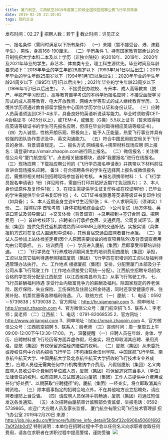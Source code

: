 ```yaml
---
title: 厦门航空、江西航空2019年度第二阶段全国校园招聘公费飞行学员简章
date: 2019-02-28 22:10:01
tags: 政府企业
---
```

发布时间：02.27   🌟   招聘人数：若干   🌈   截止时间：详见正文
<!-- more -->
一、报名条件（需同时满足以下所有条件）
（一）未婚（暂不接受台、港、澳籍学生），男性，身高168-190厘米。
（二）学历条件
1、持有国家教育部承认的全日制统招大学本科二本及以上学历（非独立院校）的2018年、2019年、2020年及2021年毕业的学生，非艺术、体育类专业，理工科生源优先。毕业时间及年龄要求如下：2018年毕业的学生年龄26周岁以下（1993年1月1日以后出生）；2019年毕业的学生年龄25周岁以下（1994年1月1日以后出生）；2020年毕业的学生年龄24周岁以下（1995年1月1日以后出生）；2021年毕业的学生年龄23周岁以下（1996年1月1日以后出生）。
2、不接受民办院校、专升本、成人高等教育（脱产、半脱产学习形式）、高等教育自学考试的本科学历报名应聘；不接受函授学习形式的成人高等教育、电大开放教育、网络大学等形式的成人继续教育学历。
3、境外学历须通过教育部留学服务中心国外学历学位认证和身份认证。
（三）应聘人员英语须达到CET-4水平，具备良好的英语听说读写能力。毕业时须取得CET-4合格证书（425分以上），或TEM-4，或雅思（G类）5.5以上证书（暂未取得相应英语等级证书的学生可先报名应聘，但须在毕业时取得相应英语等级证书）。
（四）为人诚信，性格开朗乐观、积极向上，能予人正能量，热爱飞行事业并具有较强的团队协作意识及中、英文沟通能力。
（五）符合中国民用航空局关于飞行员的身体、背景调查规定。
二、报名方式
网络报名→携带材料现场应聘
网上报名：请登录http://xmair.zhaopin.com进行网上报名。
（二）微信报名：关注微信公众号“厦门航空招飞”，点击相关链接模块，选择“我要报名”进行在线报名。
（三）现场应聘：下载拟应聘公司的《飞行学员报名申请表》并携带以下材料前往宣讲会现场报名应聘。
备注：符合招聘条件的学生在选择网上报名或微信报名后，需携带相关材料到招聘现场参加首轮考核。
★报名须携带材料：
1、《飞行学员报名申请表》1份（详见附件，需自行打印并贴好近期1寸免冠照片）；
2、本人身份证原件及复印件1张；
3、在校生需提供学生证复印件或在校证明1份；已毕业的学生需提供毕业证书复印件1份；
4、CET证书或雅思等英语等级证书复印件1份（如具备）；
5、本人近期全身立姿6寸生活照1张；
6、个人求职简历（须详实）1份。
三、招聘程序
首轮考核（身体初检和综合面试）→公司复试（局方体检、英语口笔试及领导面试）→交叉体检（背景调查）→录用报到→签订合同
四、招聘费用
（一）首轮考核环节，应聘者自行承担食宿、交通费用。公司复试环节，厦航（集团）提供免费往返机票或路费500RMB上限的交通补贴，实报实销（具体报销方式将在复试入围通知中说明），其他食宿交通由应聘者自行承担。
（二）复试人员参加上站体检鉴定费(因个人原因需要加做的检查项目除外)及背景调查费用均由公司承担。
五、培训费用
（一）学员进入厦航（集团）后即享受带薪培训待遇。
（二）飞行学员在飞行养成培训期间发生的培训费用由厦航（集团）承担，工资以及其它福利待遇参照相应厦航（集团）飞行学员在职培训的工资以及福利待遇管理办法执行。
六、工作地点
根据厦航（集团）安排，分配至厦门本部及分子公司从事飞行驾驶工作（工作地点须接受公司统一分配）。江西航空招聘专场招收合格的学生将分配至江西航空（以江西省南昌市为主）从事飞行驾驶工作。
七、飞行员薪酬福利待遇
享受行业内极富竞争力的薪酬及福利。除国家规定的养老保险、医疗保险、失业保险、工伤保险及住房公积金待遇，同时还享受健康疗养、住房补贴、机票优惠等各种福利待遇。
八、联络方式
（一）厦航：
1、电话：0592－5739838；5739038
2、官方网址：http://hr.xiamenair.com
3、网申地址：http://xmair.zhaopin.com
4、官方微信公众号：厦门航空招飞
5、联系人：李老师；吴老师
（二）江西航：
1、电话：0791-82068535
2、官方网址：http://www.airjiangxi.com
3、网申地址：http://xmair.zhaopin.com
4、官方微信公众号：江西航空招聘
5、联系人：殷老师
（三）咨询时间：周一至周五上午09:00-12:00下午13:30-17:00。
九、温馨提醒
（一）应聘人员在年龄、身体、学历、应聘材料或飞行经历等方面弄虚作假，经查实，将立即取消其应聘、录用资格，厦航（集团）有权保留追偿经济赔偿的权利。
（二）厦航（集团）从未委托或授权任何中介机构招收飞行学员（不包括联合滨州学院、中国民航飞行学院、南京航空航天大学、中国民航大学及北京航空航天大学招收的飞行技术专业养成生），应聘人员也无需向任何中介机构缴纳中介费用。凡假借厦航（集团）名义向应聘人员收受中介费用的单位或人员，厦航（集团）将保留追究其当事人（单位）法律责任的权利。如有应聘人员试图通过向厦航（集团）工作人员提供中介费用或任何“好处费”、以期获取“应聘捷径”的，厦航（集团）一经查实，将立即取消其应聘资格。
（三）除本启事指定的招聘会地点外，不在其他地方设立招聘处，请应聘者谨防上当受骗。
（四）请应聘人员保持手机畅通，厦航（集团）将通过短信发送各类通知。
（五）本次招聘由厦航审计监察部负责监督，举报电话：0592-5739865。欢迎广大应聘人员及家长监督。
厦门航空有限公司飞行技术管理部
招飞办公室
2019年2月20日
来源：
http://job.nju.edu.cn/#!/more/fulltime_info_detail/5b5bf32c6906a506016927a0f24b0d17
特别说明：本单位在招聘过程中不会以任何名义向求职者收取任何费用，请各位求职者在求职过程中提高警惕，谨防受骗
 ![](https://cdn.weiweiblog.cn/20181015134814.png)